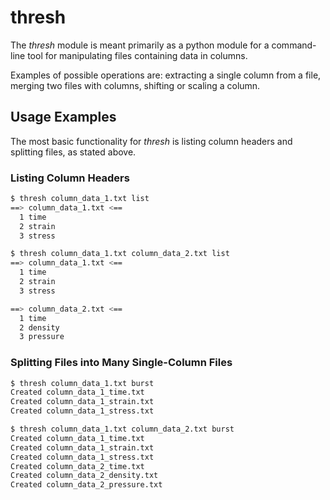 # thresh

The _thresh_ module is meant primarily as a python module for a command-line tool for manipulating files containing data in columns.

Examples of possible operations are: extracting a single column from a file, merging two files with columns, shifting or scaling a column.


## Usage Examples

The most basic functionality for _thresh_ is listing column headers and splitting files, as stated above.

### Listing Column Headers

```bash
$ thresh column_data_1.txt list
==> column_data_1.txt <==
  1 time
  2 strain
  3 stress
```

```bash
$ thresh column_data_1.txt column_data_2.txt list
==> column_data_1.txt <==
  1 time
  2 strain
  3 stress

==> column_data_2.txt <==
  1 time
  2 density
  3 pressure
```

### Splitting Files into Many Single-Column Files

```bash
$ thresh column_data_1.txt burst
Created column_data_1_time.txt
Created column_data_1_strain.txt
Created column_data_1_stress.txt
```

```bash
$ thresh column_data_1.txt column_data_2.txt burst
Created column_data_1_time.txt
Created column_data_1_strain.txt
Created column_data_1_stress.txt
Created column_data_2_time.txt
Created column_data_2_density.txt
Created column_data_2_pressure.txt
```
